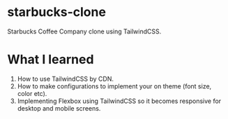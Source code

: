 # starbucks-clone
Starbucks Coffee Company clone using TailwindCSS.

# What I learned 
1. How to use TailwindCSS by CDN.
2. How to make configurations to implement your on theme (font size, color etc).
3. Implementing Flexbox using TailwindCSS so it becomes responsive for desktop and mobile screens.
